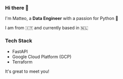### Hi there 👋

I'm Matteo, a **Data Engineer** with a passion for Python 🐍

I am from 🇮🇹 and currently based in 🇳🇱

### Tech Stack

- FastAPI
- Google Cloud Platform (GCP)
- Terraform

It's great to meet you!

